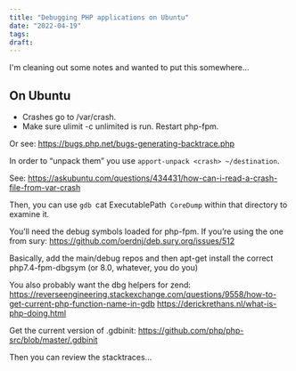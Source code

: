 ```yaml
---
title: "Debugging PHP applications on Ubuntu"
date: "2022-04-19"
tags:
draft: 
---
```


I'm cleaning out some notes and wanted to put this somewhere...

## On Ubuntu

* Crashes go to /var/crash.
* Make sure ulimit -c unlimited is run. Restart php-fpm.

Or see: https://bugs.php.net/bugs-generating-backtrace.php

In order to “unpack them” you use `apport-unpack <crash> ~/destination`. 

See: https://askubuntu.com/questions/434431/how-can-i-read-a-crash-file-from-var-crash

Then, you can use `gdb `cat ExecutablePath` CoreDump` within that directory to examine it.

You’ll need the debug symbols loaded for php-fpm. If you’re using the one from sury: https://github.com/oerdnj/deb.sury.org/issues/512

Basically, add the main/debug repos and then apt-get install the correct php7.4-fpm-dbgsym (or 8.0, whatever, you do you)

You also probably want the dbg helpers for zend: https://reverseengineering.stackexchange.com/questions/9558/how-to-get-current-php-function-name-in-gdb
https://derickrethans.nl/what-is-php-doing.html

Get the current version of .gdbinit: https://github.com/php/php-src/blob/master/.gdbinit

Then you can review the stacktraces...